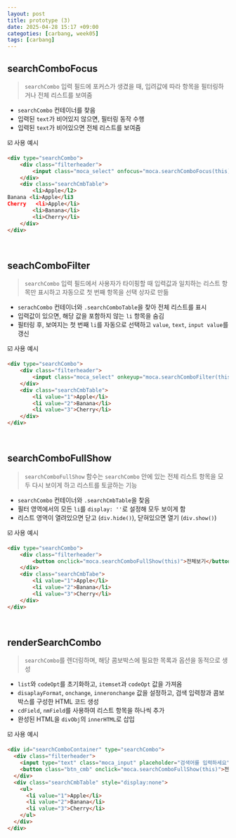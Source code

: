```yaml
---
layout: post
title: prototype (3)
date: 2025-04-28 15:17 +09:00
categoties: [carbang, week05]
tags: [carbang]
---
```


## searchComboFocus

> `searchCombo` 입력 필드에 포커스가 생겼을 때, 입려값에 따라 항목을 필터링하거나 전체 리스트를 보여줌

- `searchCombo` 컨테이너를 찾음
- 입력된 `text`가 비어있지 않으면, 필터링 동작 수행
- 입력된 `text`가 비어있으면 전체 리스트를 보여줌

☑️ 사용 예시

```html
<div type="searchCombo">
    <div class="filterheader">
        <input class="moca_select" onfocus="moca.searchComboFocus(this)">
    </div>
    <div class="searchCmbTable">
        <li>Apple</l2>
Banana <li>Apple</li3
Cherry   <li>Apple</li>
        <li>Banana</li>
        <li>Cherry</li>
    </div>
</div>
```

<br>

## seachComboFilter

> `searchCombo` 입력 필드에서 사용자가 타이핑할 때 입력값과 일치하는 리스트 항목만 표시하고 자동으로 첫 번째 항목을 선택 상자로 만듦

- `serachCombo` 컨테이너와 `.searchComboTable`을 찾아 전체 리스트를 표시
- 입력값이 있으면, 해당 값을 포함하지 않는 `li` 항목을 숨김
- 필터링 후, 보여지는 첫 번째 `li`를 자동으로 선택하고 `value`, `text`, `input value`를 갱신

☑️ 사용 예시

```html
<div type="searchCombo">
    <div class="filterheader">
        <input class="moca_select" onkeyup="moca.searchComboFilter(this)">
    </div>
    <div class="searchCmbTable">
        <li value="1">Apple</li>
        <li value="2">Banana</li>
        <li value="3">Cherry</li>
    </div>
</div>
```

<br>

## searchComboFullShow 

> `searchComboFullShow` 함수는 `searchCombo` 안에 있는 전체 리스트 항목을 모두 다시 보이게 하고 리스트를 토글하는 기능

- `searchCombo` 컨테이너와 `.searchCmbTable`을 찾음
- 필터 영역에서의 모든 `li`를 `display: ''`로 설정해 모두 보이게 함
- 리스트 영역이 열려있으면 닫고 (`div.hide()`), 닫혀있으면 열기 (`div.show()`)

☑️ 사용 예시

```html
<div type="searchCombo">
    <div class="filterheader">
        <button onclick="moca.searchComboFullShow(this)">전체보기</button>
    </div>
    <div class="searchCmbTabe">
        <li value="1">Apple</li>
        <li value="2">Banana</li>
        <li value="3">Cherry</li>
    </div>
</div>
```

<br>

## renderSearchCombo

> `searchCombo`를 렌더링하며, 해당 콤보박스에 필요한 목록과 옵션을 동적으로 생성

- `list`와 `codeOpt`를 초기화하고, `itemset`과 `codeOpt` 값을 가져옴
- `disaplayFormat`, `onchange`, `inneronchange` 값을 설정하고, 검색 입력창과 콤보박스를 구성한 HTML 코드 생성
- `cdField`, `nmField`를 사용하여 리스트 항목을 하나씩 추가
- 완성된 HTML을 `divObj`의 `innerHTML`로 삽입

☑️ 사용 예시

```html
<div id="searchComboContainer" type="searchCombo">
  <div class="filterheader">
    <input type="text" class="moca_input" placeholder="검색어를 입력하세요">
    <button class="btn_cmb" onclick="moca.searchComboFullShow(this)">전체보기</button>
  </div>
  <div class="searchCmbTable" style="display:none">
    <ul>
      <li value="1">Apple</li>
      <li value="2">Banana</li>
      <li value="3">Cherry</li>
    </ul>
  </div>
</div>
```
